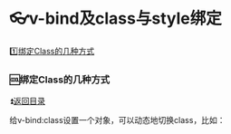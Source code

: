 # :eyeglasses:v-bind及class与style绑定 #

<b id="t"></b>

:one:[绑定Class的几种方式](#a1)

<p id="a1"></p>

### :cool:绑定Class的几种方式 ###

:arrow_double_up:[返回目录](#t)

给v-bind:class设置一个对象，可以动态地切换class，比如：

```vue

```
